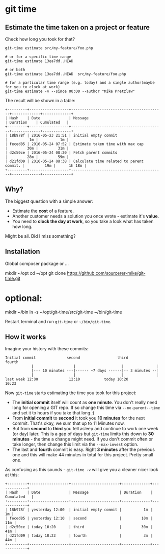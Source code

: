 # git time

## Estimate the time taken on a project or feature

Check how long you took for that?

    git-time estimate src/my-feature/foo.php
    
    # or for a specific time range
    git-time estimate 13ea7dd..HEAD
    
    # or both
    git-time estimate 13ea7dd..HEAD  src/my-feature/foo.php
    
    # for a particular time range (e.g. today) and a single author(maybe for you to clock at work)
    git-time estimate -v --since 00:00 --author "Mike Pretzlaw"


The result will be shown in a table:

    +---------+------------------+------------------------------------------+-------------+-------------+
    | Hash    | Date             | Message                                  | Duration    | Cumulated   |
    +---------+------------------+------------------------------------------+-------------+-------------+
    | 18b978f | 2016-05-23 21:51 | initial empty commit                     |          1m |          1m |
    | feced85 | 2016-05-24 07:52 | Estimate taken time with max cap         |         30m |         31m |
    | d2c50ce | 2016-05-24 08:20 | Fetch parent commits                     |         28m |         59m |
    | d21fd09 | 2016-05-24 08:38 | Calculate time related to parent commit. |         19m |      1h 18m |
    +---------+------------------+------------------------------------------+-------------+-------------+


## Why?

The biggest question with a simple answer:

- Estimate the **cost** of a feature.
- Another customer needs a solution you once wrote - estimate it's **value**.
- You need to **clock the day at work**, so you take a look what has taken how long.

Might be all. Did I miss something?

## Installation

Global composer package or ...

  mkdir ~/opt
  cd ~/opt
  git clone https://github.com/sourcerer-mike/git-time.git
  
  # optional:
  mkdir ~/bin
  ln -s ~/opt/git-time/src/git-time ~/bin/git-time
  
Restart terminal and run `git-time` or `~/bin/git-time`.


## How it works

Imagine your history with these commits:

    Initial commit              second                 third          fourth
                |                  |                     |               |
                |--- 10 minutes ---|------ ~7 days ------|-- 3 minutes --|
                |                  |                     |               |
    last week 12:00              12:10           today 10:20           10:23
    

Now `git-time` starts estimating the time you took for this project:

- The **initial commit** itself will count as **one minute**.
  You don't really need long for opening a GIT repo.
  If so change this time via `--no-parent--time` and set it to hours if you take that long ;)
- From **initial commit** to **second** it took you **10 minutes** for the next commit.
  That's okay, we sum that up to 11 Minutes now.
- But from **second** to **third** you fell asleep and continue to work one week (or day) later.
  This is a gap of days but `git-time` limits this down to **30 minutes** - the time a change might need.
  If you don't commit often or take longer, then change this limit via the `--max-invest` option.
- The last and **fourth** commit is easy.
  Right **3 minutes** after the previous one and this will make 44 minutes in total for this project.
  Pretty small one.

As confusing as this sounds - `git-time -v` will give you a cleaner nicer look at this:

    +---------+------------------+----------------------+-------------+-------------+
    | Hash    | Date             | Message              | Duration    | Cumulated   |
    +---------+------------------+----------------------+-------------+-------------+
    | 18b978f | yesterday 12:00  | initial empty commit |          1m |          1m |
    | feced85 | yesterday 12:10  | second               |         10m |         11m |
    | d2c50ce | today 10:20      | third                |         30m |         41m |
    | d21fd09 | today 10:23      | fourth               |          3m |         44m |
    +---------+------------------+----------------------+-------------+-------------+
